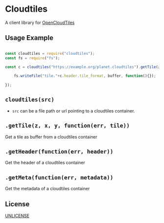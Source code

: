 # Cloudtiles

A client library for [OpenCloudTiles](https://github.com/OpenCloudTiles/opencloudtiles-tools)

## Usage Example

``` js

const cloudtiles = require("cloudtiles");
const fs = require("fs");

const c = cloudtiles("https://example.org/planet.cloudtiles").getTile(z,x,y, function(err, buffer){
	
	fs.writeFile("tile."+c.header.tile_format, buffer, function(){});
	
});

```

## `cloudtiles(src)`

* `src` can be a file path or url pointing to a cloudtiles container.

## `.getTile(z, x, y, function(err, tile))`

Get a tile as buffer from a cloudtiles container

## `.getHeader(function(err, header))`

Get the header of a cloudtiles container

## `.getMeta(function(err, metadata))`

Get the metadata of a cloudtiles container


## License

[UNLICENSE](https://unlicense.org/)